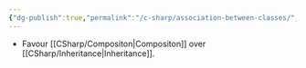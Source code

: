 ```yaml
---
{"dg-publish":true,"permalink":"/c-sharp/association-between-classes/","dgHomeLink":true,"dgPassFrontmatter":false}
---
```



- Favour [[CSharp/Compositon|Compositon]] over [[CSharp/Inheritance|Inheritance]].